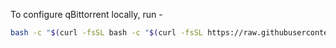 To configure qBittorrent locally, run -

```sh
bash -c "$(curl -fsSL bash -c "$(curl -fsSL https://raw.githubusercontent.com/nrjdalal/qbittorrent/main/qbittorrent-search.sh)")
```
